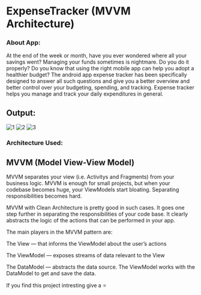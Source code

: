 # ExpenseTracker (MVVM Architecture)

### About App:

At the end of the week or month, have you ever wondered where all your savings went? Managing your funds sometimes is nightmare. Do you do it properly? Do you know that using the right mobile app can help you adopt a healthier budget? The android app expense tracker has been specifically designed to answer all such questions and give you a better overview and better control over your budgeting, spending, and tracking. Expense tracker helps you manage and track your daily expenditures in general. 

## Output:

![1](https://user-images.githubusercontent.com/30715919/91386113-ee855f80-e84f-11ea-8aa8-d11bfb47821a.png)
![2](https://user-images.githubusercontent.com/30715919/91386114-efb68c80-e84f-11ea-88da-fef7d55baf51.png)
![3](https://user-images.githubusercontent.com/30715919/91386110-ecbb9c00-e84f-11ea-8b67-4336298f8a3b.png)

### Architecture Used:

## MVVM (Model View-View Model)

MVVM separates your view (i.e. Activitys and Fragments) from your business logic. MVVM is enough for small projects, but when your codebase becomes huge, your ViewModels start bloating. Separating responsibilities becomes hard.

MVVM with Clean Architecture is pretty good in such cases. It goes one step further in separating the responsibilities of your code base. It clearly abstracts the logic of the actions that can be performed in your app.

The main players in the MVVM pattern are:

The View — that informs the ViewModel about the user’s actions

The ViewModel — exposes streams of data relevant to the View

The DataModel — abstracts the data source. The ViewModel works with the DataModel to get and save the data.

If you find this project intresting give a ⭐
